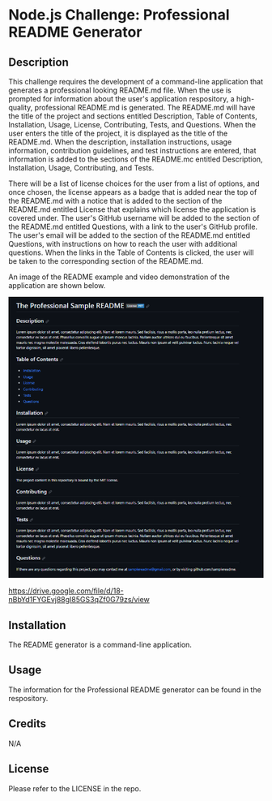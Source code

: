 # Node.js Challenge: Professional README Generator 

## Description
This challenge requires the development of a command-line application that generates a professional looking README.md file. When the use is prompted for information about the user's application respository, a high-quality, professional README.md is generated. The README.md will have the title of the project and sections entitled Description, Table of Contents, Installation, Usage, License, Contributing, Tests, and Questions. When the user enters the title of the project, it is displayed as the title of the README.md. When the description, installation instructions, usage information, contribution guidelines, and test instructions are entered, that information is added to the sections of the README.mc entitled Description, Installation, Usage, Contributing, and Tests. 

There will be a list of license choices for the user from a list of options, and once chosen, the license appears as a badge that is added near the top of the README.md with a notice that is added to the section of the README.md entitled License that explains which license the application is covered under. The user's GitHub username will be added to the section of the README.md entitled Questions, with a link to the user's GitHub profile. The user's email will be added to the section of the README.md entitled Questions, with instructions on how to reach the user with additional questions. When the links in the Table of Contents is clicked, the user will be taken to the corresponding section of the README.md.

An image of the README example and video demonstration of the application are shown below.


<img src="images/SampleREADME.PNG" alt="Sample README file Image" title="Sample README file Screenshot">

https://drive.google.com/file/d/18-nBbYd1FYGEvj88gI85GS3qZf0G79zs/view


## Installation

The README generator is a command-line application.

## Usage

The information for the Professional README generator can be found in the respository.

## Credits

N/A

## License

Please refer to the LICENSE in the repo.
